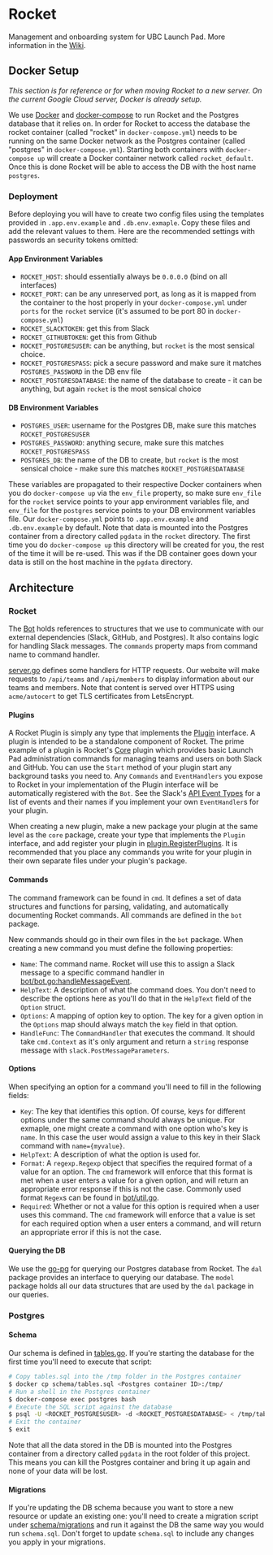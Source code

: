 # Rocket

Management and onboarding system for UBC Launch Pad. More information in the
[Wiki](https://github.com/ubclaunchpad/rocket/wiki).

## Docker Setup

_This section is for reference or for when moving Rocket to a new server. On the current Google Cloud server, Docker is already setup._

We use [Docker](https://docs.docker.com/install/) and [docker-compose](https://docs.docker.com/compose/install/) to run Rocket and the Postgres database that it relies on. In order for Rocket to access the database the rocket container (called "rocket" in `docker-compose.yml`) needs to be running on the same Docker network as the Postgres container (called "postgres" in `docker-compose.yml`). Starting both containers with `docker-compose up` will create a Docker container network called `rocket_default`. Once this is done Rocket will be able to access the DB with the host name `postgres`.

### Deployment

Before deploying you will have to create two config files using the templates provided in `.app.env.example` and `.db.env.exmaple`. Copy these files and add the relevant values to them. Here are the recommended settings with passwords an security tokens omitted:

#### App Environment Variables

* `ROCKET_HOST`: should essentially always be `0.0.0.0` (bind on all interfaces)
* `ROCKET_PORT`: can be any unreserved port, as long as it is mapped from the container to the host properly in your `docker-compose.yml` under `ports` for the `rocket` service (it's assumed to be port 80 in `docker-compose.yml`)
* `ROCKET_SLACKTOKEN`: get this from Slack
* `ROCKET_GITHUBTOKEN`: get this from Github
* `ROCKET_POSTGRESUSER`: can be anything, but `rocket` is the most sensical choice.
* `ROCKET_POSTGRESPASS`: pick a secure password and make sure it matches `POSTGRES_PASSWORD` in the DB env file
* `ROCKET_POSTGRESDATABASE`: the name of the database to create - it can be anything, but again `rocket` is the most sensical choice

#### DB Environment Variables

* `POSTGRES_USER`: username for the Postgres DB, make sure this matches `ROCKET_POSTGRESUSER`
* `POSTGRES_PASSWORD`: anything secure, make sure this matches `ROCKET_POSTGRESPASS`
* `POSTGRES_DB`: the name of the DB to create, but `rocket` is the most sensical choice - make sure this matches `ROCKET_POSTGRESDATABASE`

These variables are propagated to their respective Docker containers when you do `docker-compose up` via the `env_file` property, so make sure `env_file` for the `rocket` service points to your app environment variables file, and `env_file` for the `postgres` service points to your DB environment variables file. Our `docker-compose.yml` points to `.app.env.example` and `.db.env.example` by default. Note that data is mounted into the Postgres container from a directory called `pgdata` in the `rocket` directory. The first time you do `docker-compose up` this directory will be created for you, the rest of the time it will be re-used. This was if the DB container goes down your data is still on the host machine in the `pgdata` directory.

## Architecture

### Rocket

The [Bot](bot/bot.go) holds references to structures that we use to communicate with our external dependencies (Slack, GitHub, and Postgres). It also contains logic for handling Slack messages. The `commands` property maps from command name to command handler.

[server.go](server/server.go) defines some handlers for HTTP requests. Our website will make requests to `/api/teams` and `/api/members` to display information about our teams and members. Note that content is served over HTTPS using `acme/autocert` to get TLS certificates from LetsEncrypt.

#### Plugins

A Rocket Plugin is simply any type that implements the [Plugin](plugin/plugin.go) interface. A plugin is intended to be a standalone component of Rocket. The prime example of a plugin is Rocket's [Core](core/core.go) plugin which provides basic Launch Pad administration commands for managing teams and users on both Slack and GitHub. You can use the `Start` method of your plugin start any background tasks you need to. Any `Commands` and `EventHandlers` you expose to Rocket in your implementation of the Plugin interface will be automatically registered with the `Bot`. See the Slack's [API Event Types](https://api.slack.com/events) for a list of events and their names if you implement your own `EventHandler`s for your plugin.

When creating a new plugin, make a new package your plugin at the same level as the `core` package, create your type that implements the `Plugin` interface, and add register your plugin in [plugin.RegisterPlugins](plugin/plugin.go). It is recommended that you place any commands you write for your plugin in their own separate files under your plugin's package.

#### Commands

The command framework can be found in `cmd`. It defines a set of data structures and functions for parsing, validating, and automatically documenting Rocket commands. All commands are defined in the `bot` package.

New commands should go in their own files in the `bot` package. When creating a new command you must define the following properties:

* `Name`: The command name. Rocket will use this to assign a Slack message to a specific command handler in [bot/bot.go:handleMessageEvent](bot/bot.go).
* `HelpText`: A description of what the command does. You don't need to describe the options here as you'll do that in the `HelpText` field of the `Option` struct.
* `Options`: A mapping of option key to option. The key for a given option in the `Options` map should always match the `key` field in that option.
* `HandleFunc`: The `CommandHandler` that executes the command. It should take `cmd.Context` as it's only argument and return a `string` response message with `slack.PostMessageParameters`.

#### Options

When specifying an option for a command you'll need to fill in the following fields:

* `Key`: The key that identifies this option. Of course, keys for different options under the same command should always be unique. For exmaple, one might create a command with one option who's key is `name`. In this case the user would assign a value to this key in their Slack command with `name={myvalue}`.
* `HelpText`: A description of what the option is used for.
* `Format`: A `regexp.Regexp` object that specifies the required format of a value for an option. The `cmd` framework will enforce that this format is met when a user enters a value for a given option, and will return an appropriate error response if this is not the case. Commonly used format `Regex`s can be found in [bot/util.go](bot/util.go).
* `Required`: Whether or not a value for this option is required when a user uses this command. The `cmd` framework will enforce that a value is set for each required option when a user enters a command, and will return an appropriate error if this is not the case.

#### Querying the DB

We use the [go-pg](https://github.com/go-pg/pg) for querying our Postgres database from Rocket. The `dal` package provides an interface to querying our database. The `model` package holds all our data structures that are used by the `dal` package in our queries.

### Postgres

#### Schema

Our schema is defined in [tables.go](schema/tables.sql). If you're starting the database for the first time you'll need to execute that script:

```bash
# Copy tables.sql into the /tmp folder in the Postgres container
$ docker cp schema/tables.sql <Postgres container ID>:/tmp/
# Run a shell in the Postgres container
$ docker-compose exec postgres bash
# Execute the SQL script against the database
$ psql -U <ROCKET_POSTGRESUSER> -d <ROCKET_POSTGRESDATABASE> < /tmp/tables.sql
# Exit the container
$ exit
```

 Note that all the data stored in the DB is mounted into the Postgres container from a directory called `pgdata` in the root folder of this project. This means you can kill the Postgres container and bring it up again and none of your data will be lost.

#### Migrations

If you're updating the DB schema because you want to store a new resource or update an existing one:
 you'll need to create a migration script under [schema/migrations](schema/migrations) and run it against the DB the same way you would run `schema.sql`. Don't forget to update `schema.sql` to include any changes you apply in your migrations.
